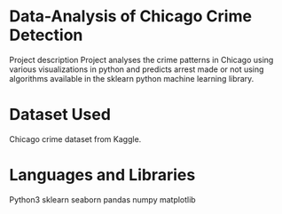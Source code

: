 # Data-Analysis of Chicago Crime Detection 
Project description
Project analyses the crime patterns in Chicago using various visualizations in python and predicts arrest made or not using algorithms available in the sklearn python machine learning library.

# Dataset Used
Chicago crime dataset from Kaggle.

# Languages and Libraries
Python3
sklearn
seaborn
pandas
numpy
matplotlib
